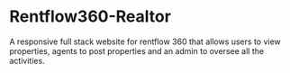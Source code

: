 # Rentflow360-Realtor
A responsive full stack website for rentflow 360 that allows users to view properties, agents to post properties and an admin to oversee all the activities.
